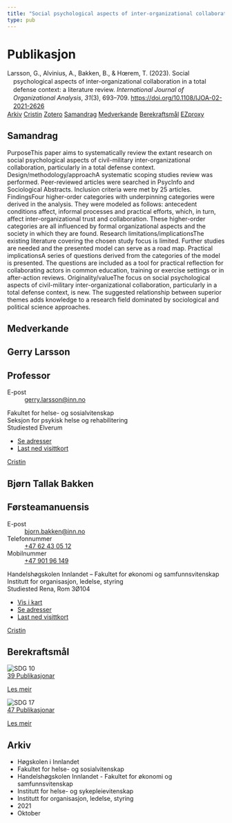 ```yaml
---
title: "Social psychological aspects of inter-organizational collaboration in a total defense context: a literature review"
type: pub
---
```

<h1>Publikasjon</h1>
<article id="csl-bib-container-RXZQDAK4" class="csl-bib-container">
  <div class="csl-bib-body" style="line-height: 1.35; padding-left: 1em; text-indent:-1em;">
  <div class="csl-entry">Larsson, G., Alvinius, A., Bakken, B., &amp; H&#x153;rem, T. (2023). Social psychological aspects of inter-organizational collaboration in a total defense context: a literature review. <i>International Journal of Organizational Analysis</i>, <i>31</i>(3), 693&#x2013;709. <a href="https://doi.org/10.1108/IJOA-02-2021-2626">https://doi.org/10.1108/IJOA-02-2021-2626</a></div>
</div>
  <div class="csl-bib-buttons">
    <a href="#taxonomy-article-RXZQDAK4" class="csl-bib-button">Arkiv</a>
    <a href="https://app.cristin.no/results/show.jsf?id=1943638" alt="Cristin URL" class="csl-bib-button">Cristin</a>
    <a href="http://zotero.org/groups/5022929/items/RXZQDAK4" alt="Zotero URL" class="csl-bib-button">Zotero</a>
    <a href="#abstract-article-RXZQDAK4" class="csl-bib-button">Samandrag</a>
    <a href="#contributors-article-RXZQDAK4" class="csl-bib-button">Medverkande</a>
    <a href="#sdg-article-RXZQDAK4" class="csl-bib-button">Berekraftsmål</a>
    <a href="http://ezproxy.inn.no/login?url=https://doi.org/10.1108/IJOA-02-2021-2626" class="csl-bib-button">EZproxy</a>
  </div>
  <div id="csl-bib-meta-container-RXZQDAK4"></div>
</article>
<div id="csl-bib-meta-RXZQDAK4" class="csl-bib-meta">
  <article id="abstract-article-RXZQDAK4" class="abstract-article">
    <h1>Samandrag</h1>
    PurposeThis paper aims to systematically review the extant research on social psychological aspects of civil-military inter-organizational collaboration, particularly in a total defense context. Design/methodology/approachA systematic scoping studies review was performed. Peer-reviewed articles were searched in PsycInfo and Sociological Abstracts. Inclusion criteria were met by 25 articles. FindingsFour higher-order categories with underpinning categories were derived in the analysis. They were modeled as follows: antecedent conditions affect, informal processes and practical efforts, which, in turn, affect inter-organizational trust and collaboration. These higher-order categories are all influenced by formal organizational aspects and the society in which they are found. Research limitations/implicationsThe existing literature covering the chosen study focus is limited. Further studies are needed and the presented model can serve as a road map. Practical implicationsA series of questions derived from the categories of the model is presented. The questions are included as a tool for practical reflection for collaborating actors in common education, training or exercise settings or in after-action reviews. Originality/valueThe focus on social psychological aspects of civil-military inter-organizational collaboration, particularly in a total defense context, is new. The suggested relationship between superior themes adds knowledge to a research field dominated by sociological and political science approaches.
  </article>
  <article id="contributors-article-RXZQDAK4" class="contributors-article">
    <h1>Medverkande</h1>
    <div class="personas">
<div class="vrtx-hinn-person-card">
<div class="photo">
<i class="lar la-user-circle missing-person"></i>
</div>
<div class="info">
<hgroup><h1>Gerry Larsson</h1>
<h2>Professor</h2>
</hgroup><dl>
<dt>E-post</dt>
<dd>
<a href="mailto:gerry.larsson@inn.no">gerry.larsson@inn.no</a>
</dd>
</dl>
<p>
Fakultet for helse- og sosialvitenskap<br>
Seksjon for psykisk helse og rehabilitering<br>
Studiested Elverum
</p>
<ul class="vrtx-hinn-links">
<li><a href="https://www.inn.no/finn-en-ansatt/gerry-larsson.html#vrtx-hinn-addresses">Se adresser</a></li>
<li><a href="https://www.inn.no/finn-en-ansatt/gerry-larsson.html?vrtx=vcf">Last ned visittkort</a></li>
</ul>
</div>
</div>
<a href="https://app.cristin.no/persons/show.jsf?id=50941" alt="Cristin URL" class="personas-cristin">Cristin</a>
</div> <div class="personas">
<div class="vrtx-hinn-person-card">
<div class="photo">
<i class="lar la-user-circle missing-person"></i>
</div>
<div class="info">
<hgroup><h1>Bjørn Tallak Bakken</h1>
<h2>Førsteamanuensis</h2>
</hgroup><dl>
<dt>E-post</dt>
<dd>
<a href="mailto:bjorn.bakken@inn.no">bjorn.bakken@inn.no</a>
</dd>
<dt>Telefonnummer</dt>
<dd><a href="tel:+4762430512">
+47 62 43 05 12
</a></dd>
<dt>Mobilnummer</dt>
<dd><a href="tel:+4790196149">
+47 901 96 149
</a></dd>
</dl>
<p>
Handelshøgskolen Innlandet – Fakultet for økonomi og samfunnsvitenskap<br>
Institutt for organisasjon, ledelse, styring<br>
Studiested Rena,
Rom 3Ø104
</p>
<ul class="vrtx-hinn-links">
<li><a href="https://www.google.com/maps?q=61.13620,11.37454">Vis i kart</a></li>
<li><a href="https://www.inn.no/finn-en-ansatt/bjorn-bakken.html#vrtx-hinn-addresses">Se adresser</a></li>
<li><a href="https://www.inn.no/finn-en-ansatt/bjorn-bakken.html?vrtx=vcf">Last ned visittkort</a></li>
</ul>
</div>
</div>
<a href="https://app.cristin.no/persons/show.jsf?id=449169" alt="Cristin URL" class="personas-cristin">Cristin</a>
</div>
  </article>
  <article id="sdg-article-RXZQDAK4" class="sdg-article">
    <h1>Berekraftsmål</h1>
    <div class="sdg-container"><div id="sdg10" class="sdg">
<img src="{{< params subfolder >}}images/sdg/sdg10_no.png" class="image" alt="SDG 10">
<div class="sdg-overlay">
<a href="{{< params subfolder >}}no/archive/?sdg=10#archive" class="sdg-publication-count"><span>39</span> Publikasjonar</a>
<p><a href="https://www.fn.no/om-fn/fns-baerekraftsmaal/mindre-ulikhet?lang=nno-NO" class="sdg-read-more">Les meir</a></p>
</div>
</div> <div id="sdg17" class="sdg">
<img src="{{< params subfolder >}}images/sdg/sdg17_no.png" class="image" alt="SDG 17">
<div class="sdg-overlay">
<a href="{{< params subfolder >}}no/archive/?sdg=17#archive" class="sdg-publication-count"><span>47</span> Publikasjonar</a>
<p><a href="https://www.fn.no/om-fn/fns-baerekraftsmaal/samarbeid-for-aa-naa-maalene?lang=nno-NO" class="sdg-read-more">Les meir</a></p>
</div>
</div></div>
  </article>
  <article id="taxonomy-article-RXZQDAK4" class="taxonomy-article">
    <h1>Arkiv</h1>
    <ul>
      <li>Høgskolen i Innlandet</li>
      <li>Fakultet for helse- og sosialvitenskap</li>
      <li>Handelshøgskolen Innlandet - Fakultet for økonomi og samfunnsvitenskap</li>
      <li>Institutt for helse- og sykepleievitenskap</li>
      <li>Institutt for organisasjon, ledelse, styring</li>
      <li>2021</li>
      <li>Oktober</li>
    </ul>
  </article>
</div>

